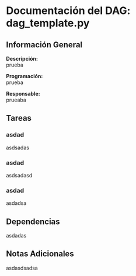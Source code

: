 # Documentación del DAG: dag_template.py

## Información General

**Descripción:**  
prueba

**Programación:**  
prueba

**Responsable:**  
prueaba

## Tareas

### asdad
asdsadas

### asdad
asdsadasd

### asdad
asdadsa

## Dependencias
asdadas

## Notas Adicionales
asdasdsadsa
